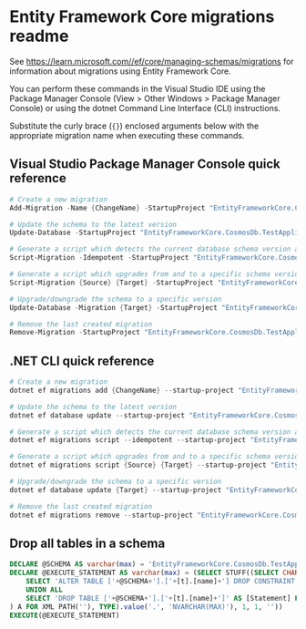 # Entity Framework Core migrations readme

See <https://learn.microsoft.com//ef/core/managing-schemas/migrations> for information about migrations using Entity Framework Core.

You can perform these commands in the Visual Studio IDE using the Package Manager Console (View > Other Windows > Package Manager Console) or using the dotnet Command Line Interface (CLI) instructions.

Substitute the curly brace (`{}`) enclosed arguments below with the appropriate migration name when executing these commands.

## Visual Studio Package Manager Console quick reference

```powershell
# Create a new migration
Add-Migration -Name {ChangeName} -StartupProject "EntityFrameworkCore.CosmosDb.TestApplication.Api" -Project "EntityFrameworkCore.CosmosDb.TestApplication.Infrastructure"

# Update the schema to the latest version
Update-Database -StartupProject "EntityFrameworkCore.CosmosDb.TestApplication.Api" -Project "EntityFrameworkCore.CosmosDb.TestApplication.Infrastructure"

# Generate a script which detects the current database schema version and updates it to the latest
Script-Migration -Idempotent -StartupProject "EntityFrameworkCore.CosmosDb.TestApplication.Api" -Project "EntityFrameworkCore.CosmosDb.TestApplication.Infrastructure"

# Generate a script which upgrades from and to a specific schema version
Script-Migration {Source} {Target} -StartupProject "EntityFrameworkCore.CosmosDb.TestApplication.Api" -Project "EntityFrameworkCore.CosmosDb.TestApplication.Infrastructure"

# Upgrade/downgrade the schema to a specific version
Update-Database -Migration {Target} -StartupProject "EntityFrameworkCore.CosmosDb.TestApplication.Api" -Project "EntityFrameworkCore.CosmosDb.TestApplication.Infrastructure"

# Remove the last created migration
Remove-Migration -StartupProject "EntityFrameworkCore.CosmosDb.TestApplication.Api" -Project "EntityFrameworkCore.CosmosDb.TestApplication.Infrastructure"
```

## .NET CLI quick reference

```powershell
# Create a new migration
dotnet ef migrations add {ChangeName} --startup-project "EntityFrameworkCore.CosmosDb.TestApplication.Api" --project "EntityFrameworkCore.CosmosDb.TestApplication.Infrastructure"

# Update the schema to the latest version
dotnet ef database update --startup-project "EntityFrameworkCore.CosmosDb.TestApplication.Api" --project "EntityFrameworkCore.CosmosDb.TestApplication.Infrastructure"

# Generate a script which detects the current database schema version and updates it to the latest
dotnet ef migrations script --idempotent --startup-project "EntityFrameworkCore.CosmosDb.TestApplication.Api" --project "EntityFrameworkCore.CosmosDb.TestApplication.Infrastructure"

# Generate a script which upgrades from and to a specific schema version
dotnet ef migrations script {Source} {Target} --startup-project "EntityFrameworkCore.CosmosDb.TestApplication.Api" --project "EntityFrameworkCore.CosmosDb.TestApplication.Infrastructure"

# Upgrade/downgrade the schema to a specific version
dotnet ef database update {Target} --startup-project "EntityFrameworkCore.CosmosDb.TestApplication.Api" --project "EntityFrameworkCore.CosmosDb.TestApplication.Infrastructure"

# Remove the last created migration
dotnet ef migrations remove --startup-project "EntityFrameworkCore.CosmosDb.TestApplication.Api" --project "EntityFrameworkCore.CosmosDb.TestApplication.Infrastructure"
```

## Drop all tables in a schema

```sql
DECLARE @SCHEMA AS varchar(max) = 'EntityFrameworkCore.CosmosDb.TestApplication'
DECLARE @EXECUTE_STATEMENT AS varchar(max) = (SELECT STUFF((SELECT CHAR(13) + CHAR(10) + [Statement] FROM (
    SELECT 'ALTER TABLE ['+@SCHEMA+'].['+[t].[name]+'] DROP CONSTRAINT ['+[fk].[name]+']' AS [Statement] FROM [sys].[foreign_keys] AS [fk] INNER JOIN [sys].[tables] AS [t] ON [t].[object_id] = [fk].[parent_object_id] INNER JOIN [sys].[schemas] AS [s] ON [s].[schema_id] = [t].[schema_id] WHERE [s].[name] = @SCHEMA
    UNION ALL
    SELECT 'DROP TABLE ['+@SCHEMA+'].['+[t].[name]+']' AS [Statement] FROM [sys].[tables] AS [t] INNER JOIN [sys].[schemas] AS [s] ON [s].[schema_id] = [t].[schema_id] WHERE [s].[name] = @SCHEMA
) A FOR XML PATH(''), TYPE).value('.', 'NVARCHAR(MAX)'), 1, 1, ''))
EXECUTE(@EXECUTE_STATEMENT)
```
